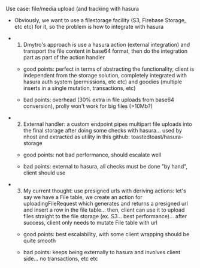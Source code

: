 Use case: file/media upload (and tracking with hasura

- Obviously, we want to use a filestorage facility (S3, Firebase Storage, etc etc) for it, so the problem is how to integrate with hasura

- 1) Dmytro's approach is use a hasura action (external integration) and transport the file content in base64 format, then do the integration part as part of the action handler

  - good points: perfect in terms of abstracting the functionality, client is independent from the storage solution, completely integrated with hasura auth system (permissions, etc etc) and goodies (multiple inserts in a single mutation, transactions, etc)

  - bad points: overhead (30% extra in file uploads from base64 conversion), prolly won't work for big files (>10Mb?)

- 2) External handler: a custom endpoint pipes multipart file uploads into the final storage after doing some checks with hasura... used by nhost and extracted as utility in this github: toastedtoast/hasura-storage

  - good points: not bad performance, should escalate well

  - bad points: external to hasura, all checks must be done "by hand", client should use

- 3) My current thought: use presigned urls with deriving actions: let's say we have a File table, we create an action for uploadingFileRequest which generates and returns a presigned url and insert a row in the file table... then, client can use it to upload files straight to the file storage (ex. S3... best performance)... after success, client only needs to mutate File table with url

  - good points: best escalability, with some client wrapping should be quite smooth

  - bad points: keeps being externally to hasura and involves client side... no transactions, etc etc
